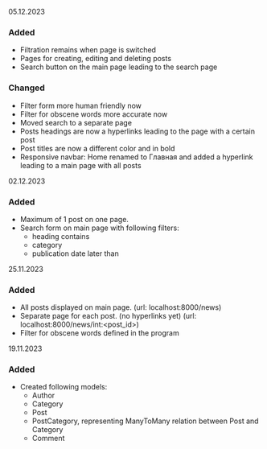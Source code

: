 
05.12.2023  

### Added  

- Filtration remains when page is switched  
- Pages for creating, editing and deleting posts  
- Search button on the main page leading to the search page  
  
### Changed  
  
- Filter form more human friendly now  
- Filter for obscene words more accurate now  
- Moved search to a separate page  
- Posts headings are now a hyperlinks leading to the page with a certain post  
- Post titles are now a different color and in bold  
- Responsive navbar: Home renamed to Главная and added a hyperlink leading to a main page with all posts  
  
02.12.2023  
  
### Added  
  
- Maximum of 1 post on one page.  
- Search form on main page with following filters:  
  * heading contains  
  * category  
  * publication date later than  
  
25.11.2023  
  
### Added  
  
- All posts displayed on main page. (url: localhost:8000/news)  
- Separate page for each post. (no hyperlinks yet) (url: localhost:8000/news/int:<post_id>)  
- Filter for obscene words defined in the program  
  
19.11.2023  
  
### Added  
  
- Created following models:  
  * Author  
  * Category  
  * Post  
  * PostCategory, representing ManyToMany relation between Post and Category  
  * Comment  
